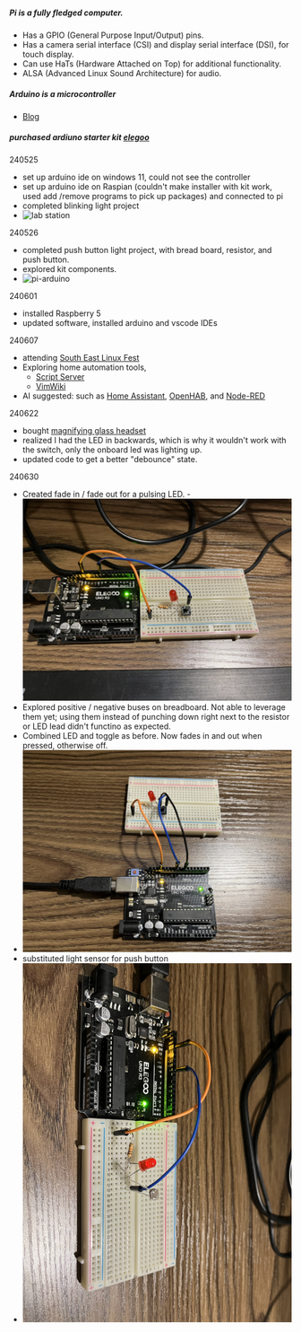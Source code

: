 ##### Pi is a fully fledged computer.
- Has a GPIO (General Purpose Input/Output) pins.
- Has a camera serial interface (CSI) and display serial interface (DSI), for touch display.
- Can use HaTs (Hardware Attached on Top) for additional functionality.
- ALSA (Advanced Linux Sound Architecture) for audio.
##### Arduino is a microcontroller
- [Blog](https://www.leorover.tech/post/raspberry-pi-or-arduino-when-to-choose-which)

##### purchased ardiuno starter kit [elegoo](https://www.amazon.com/dp/B01D8KOZF4?psc=1&smid=A2WWHQ25ENKVJ1&ref_=chk_typ_imgToDp)

240525
- set up arduino ide on windows 11, could not see the controller
- set up arduino ide on Raspian (couldn't make installer with kit work, used add /remove programs to pick up packages) and connected to pi
- completed blinking light project
- ![lab station](images/lab_station.png)

240526
- completed push button light project, with bread board, resistor, and push button.
- explored kit components.
- ![pi-arduino](images/pi-arduino.png)

240601
- installed Raspberry 5
- updated software, installed arduino and vscode IDEs

240607
- attending [South East Linux Fest](https://southeastlinuxfest.org/self-2014-2/)
- Exploring home automation tools,
  -  [Script Server](https://github.com/bugy/script-server)
  - [VimWiki](https://vimwiki.github.io/vimwikiwiki/)
- AI suggested: such as [Home Assistant](https://www.home-assistant.io/), [OpenHAB](https://www.openhab.org/), and [Node-RED](https://nodered.org/) 

240622
- bought [magnifying glass headset](https://www.amazon.com/dp/B07T4KPYN2?psc=1&ref=ppx_yo2ov_dt_b_product_details)
- realized I had the LED in backwards, which is why it wouldn't work with the switch, only the onboard led was lighting up.
- updated code to get a better "debounce" state.

240630
- Created fade in / fade out for a pulsing LED.
-![led](images/led.png)
- Explored positive / negative buses on breadboard. Not able to leverage them yet; using them instead of punching down right next to the resistor or LED lead didn't functino as expected.
- Combined LED and toggle as before. Now fades in and out when pressed, otherwise off.
- ![led-button](images/led_button.png)
- substituted light sensor for push button
- ![led-bush-light -sensor](images/led-light-sensor.png)